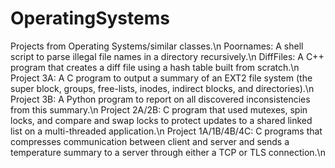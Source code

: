 # OperatingSystems
Projects from Operating Systems/similar classes.\n
Poornames: A shell script to parse illegal file names in a directory recursively.\n
DiffFiles: A C++ program that creates a diff file using a hash table built from scratch.\n
Project 3A: A C program to output a summary of an EXT2 file system (the super block, groups, free-lists, inodes, indirect blocks, and directories).\n
Project 3B: A Python program to report on all discovered inconsistencies from this summary.\n
Project 2A/2B: C program that used mutexes, spin locks, and compare and swap locks to protect updates to a shared linked list on a multi-threaded application.\n
Project 1A/1B/4B/4C: C programs that compresses communication between client and server and sends a temperature summary to a server through either a TCP or TLS connection.\n

